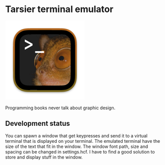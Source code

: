 # Tarsier terminal emulator

<img src="./tarsier_logo.png" alt="Tarsier logo" style="width: 50%;">

Programming books never talk about graphic design.

## Development status

You can spawn a window that get keypresses and send it to a virtual terminal
that is displayed on your terminal. The emulated terminal have the size of the
text that fit in the window. The window font path, size and spacing can be
changed in settings.hcf. I have to find a good solution to store and display
stuff in the window. 

